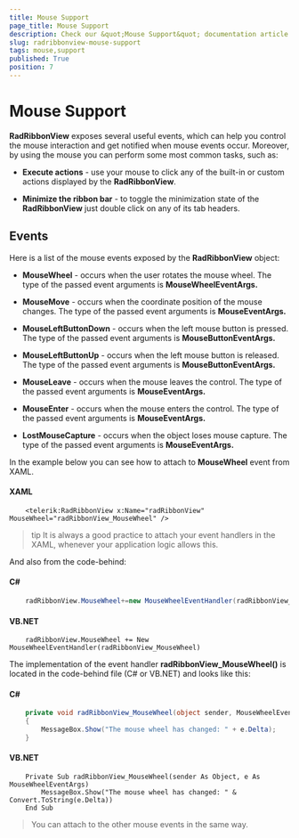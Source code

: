 ```yaml
---
title: Mouse Support
page_title: Mouse Support
description: Check our &quot;Mouse Support&quot; documentation article for the RadRibbonView {{ site.framework_name }} control.
slug: radribbonview-mouse-support
tags: mouse,support
published: True
position: 7
---
```


# Mouse Support

__RadRibbonView__ exposes several useful events, which can help you control the mouse interaction and get notified when mouse events occur. Moreover, by using the mouse you can perform some most common tasks, such as:

* __Execute actions__ - use your mouse to click any of the built-in or custom actions displayed by the __RadRibbonView__.				

* __Minimize the ribbon bar__ - to toggle the minimization state of the __RadRibbonView__ just double click on any of its tab headers.				

## Events

Here is a list of the mouse events exposed by the __RadRibbonView__ object:

* __MouseWheel__ - occurs when the user rotates the mouse wheel. The type of the passed event arguments is __MouseWheelEventArgs.__

* __MouseMove__ - occurs when the coordinate position of the mouse changes. The type of the passed event arguments is __MouseEventArgs.__

* __MouseLeftButtonDown__ - occurs when the left mouse button is pressed. The type of the passed event arguments is __MouseButtonEventArgs.__

* __MouseLeftButtonUp__ - occurs when the left mouse button is released. The type of the passed event arguments is __MouseButtonEventArgs.__

* __MouseLeave__ - occurs when the mouse leaves the control. The type of the passed event arguments is __MouseEventArgs.__

* __MouseEnter__ - occurs when the mouse enters the control. The type of the passed event arguments is __MouseEventArgs.__

* __LostMouseCapture__ - occurs when the object loses mouse capture. The type of the passed event arguments is __MouseEventArgs.__

In the example below you can see how to attach to __MouseWheel__ event from XAML.				

#### __XAML__
```XAML
	<telerik:RadRibbonView x:Name="radRibbonView" MouseWheel="radRibbonView_MouseWheel" />
```

>tip It is always a good practice to attach your event handlers in the XAML, whenever your application logic allows this.

And also from the code-behind:

#### __C#__
```C#
	radRibbonView.MouseWheel+=new MouseWheelEventHandler(radRibbonView_MouseWheel);
```

#### __VB.NET__
```VB.NET
	radRibbonView.MouseWheel += New MouseWheelEventHandler(radRibbonView_MouseWheel)
```

The implementation of the event handler __radRibbonView_MouseWheel()__ is located in the code-behind file (C# or VB.NET) and looks like this:

#### __C#__
```C#
	private void radRibbonView_MouseWheel(object sender, MouseWheelEventArgs e)
	{
		MessageBox.Show("The mouse wheel has changed: " + e.Delta);
	}
```

#### __VB.NET__

```VB.NET
	Private Sub radRibbonView_MouseWheel(sender As Object, e As MouseWheelEventArgs)
		MessageBox.Show("The mouse wheel has changed: " & Convert.ToString(e.Delta))
	End Sub
```

>You can attach to the other mouse events in the same way.